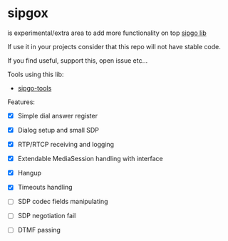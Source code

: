 # sipgox

is experimental/extra area to add more functionality on top [sipgo lib](https://github.com/emiago/sipgo)

If use it in your projects consider that this repo will not have stable code.

If you find useful, support this, open issue etc...

Tools using this lib:
- [sipgo-tools](https://github.com/emiago/sipgo-tools)

Features:
- [x] Simple dial answer register
- [x] Dialog setup and small SDP 
- [x] RTP/RTCP receiving and logging
- [x] Extendable MediaSession handling with interface
- [x] Hangup
- [x] Timeouts handling
- [ ] SDP codec fields manipulating
- [ ] SDP negotiation fail
- [ ] DTMF passing


